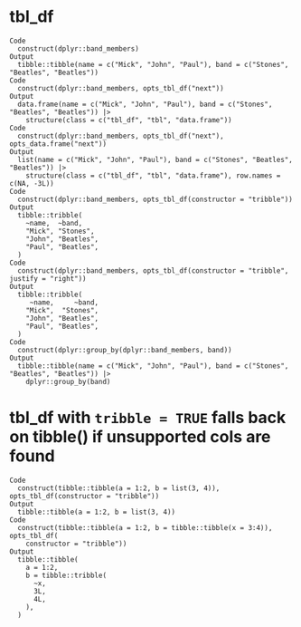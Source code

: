 # tbl_df

    Code
      construct(dplyr::band_members)
    Output
      tibble::tibble(name = c("Mick", "John", "Paul"), band = c("Stones", "Beatles", "Beatles"))
    Code
      construct(dplyr::band_members, opts_tbl_df("next"))
    Output
      data.frame(name = c("Mick", "John", "Paul"), band = c("Stones", "Beatles", "Beatles")) |>
        structure(class = c("tbl_df", "tbl", "data.frame"))
    Code
      construct(dplyr::band_members, opts_tbl_df("next"), opts_data.frame("next"))
    Output
      list(name = c("Mick", "John", "Paul"), band = c("Stones", "Beatles", "Beatles")) |>
        structure(class = c("tbl_df", "tbl", "data.frame"), row.names = c(NA, -3L))
    Code
      construct(dplyr::band_members, opts_tbl_df(constructor = "tribble"))
    Output
      tibble::tribble(
        ~name,  ~band,
        "Mick", "Stones",
        "John", "Beatles",
        "Paul", "Beatles",
      )
    Code
      construct(dplyr::band_members, opts_tbl_df(constructor = "tribble", justify = "right"))
    Output
      tibble::tribble(
         ~name,     ~band,
        "Mick",  "Stones",
        "John", "Beatles",
        "Paul", "Beatles",
      )
    Code
      construct(dplyr::group_by(dplyr::band_members, band))
    Output
      tibble::tibble(name = c("Mick", "John", "Paul"), band = c("Stones", "Beatles", "Beatles")) |>
        dplyr::group_by(band)

# tbl_df with `tribble = TRUE` falls back on tibble() if unsupported cols are found

    Code
      construct(tibble::tibble(a = 1:2, b = list(3, 4)), opts_tbl_df(constructor = "tribble"))
    Output
      tibble::tibble(a = 1:2, b = list(3, 4))
    Code
      construct(tibble::tibble(a = 1:2, b = tibble::tibble(x = 3:4)), opts_tbl_df(
        constructor = "tribble"))
    Output
      tibble::tibble(
        a = 1:2,
        b = tibble::tribble(
          ~x,
          3L,
          4L,
        ),
      )

